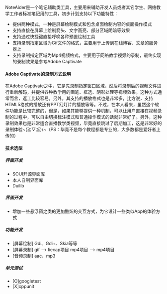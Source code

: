 NoteAider是一个笔记辅助类工具，主要用来辅助开发人员或者其它学生、网络教学工作者标准笔记用的工具，初步计划支持以下功能特性：
 - 提供两种模式，一种是屏幕绘制模式和包含桌面绘制内容的桌面操作模式
 - 支持直接在屏幕上绘制箭头、文字高亮、部分区域阴暗等效果
 - 支持通过快捷键直接呼唤各种预置绘制工具
 - 支持录制指定区域为Gif文件的格式，主要用于上传到在线博客、文章的服务器上
 - 支持录制指定区域为Mp4视频格式，主要用于网络教学视频的录制，最终实现的录制效果是参考Adobe Captivate

#### Adobe Captivate的录制方式说明
在Adobe Captivate之中，它是先录制指定窗口区域，然后将录制后的视频文件进行重新解码，并提供各种教学用的画笔、框选、阴影处理等视频效果。这种方式通常而言，返工比较容易，另外，其支持的播放格式也是非常多，比方说，支持HTML5格式的播放还有PPT幻灯片的播放等等。不过，在本人看来，虽然这个软件功能是比较完整的，但是，如果其能够提供一种机制，可以让用户直接在视频录制的过程中，可以自由切换标注模式和普通操作模式的话就非常好了。另外，这种录制效果也是非常适合直播教学类视频，毕竟直接跳过了后期加工，这是非常好的录制体验~\(≧▽≦)/~（PS：毕竟不是每个教程都是专业的，大多数都是爱好者上传的）

#### 技术选型

##### 界面开发
 - SOUI开源界面库
 - 本人自制界面库
 - Duilib

##### 界面开发
 - 增加一些悬浮窗之类的更加酷炫的交互方式，为它设计一些类似App的体验方式

##### 功能开发
 - [屏幕绘制] Gdi、Gdi+、Skia等等
 - [屏幕录制] gif --> liecap项目    mp4项目 --> mp4项目
 - [音频录制] aac、mp3

##### 单元测试
 - [O]googletest
 - [X]cppunit
